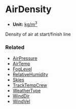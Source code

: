 # AirDensity <Badge text="float" />

*  **Unit:** [kg/m<sup>3</sup>](https://en.wikipedia.org/wiki/Kilogram_per_cubic_metre)

Density of air at start/finish line

### Related

* [AirPressure](airpressure.md)
* [AirTemp](airtemp.md)
* [FogLevel](foglevel.md)
* [RelativeHumidity](relativehumidity.md)
* [Skies](skies.md)
* [TrackTempCrew](tracktempcrew.md)
* [WeatherType](weathertype.md)
* [WindDir](winddir.md)
* [WindVel](windvel.md)
